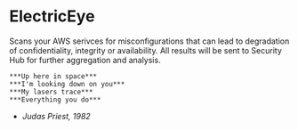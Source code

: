 # ElectricEye
Scans your AWS serivces for misconfigurations that can lead to degradation of confidentiality, integrity or availability. All results will be sent to Security Hub for further aggregation and analysis. 

```
***Up here in space***
***I'm looking down on you***
***My lasers trace***
***Everything you do***
```
- *Judas Priest, 1982*

